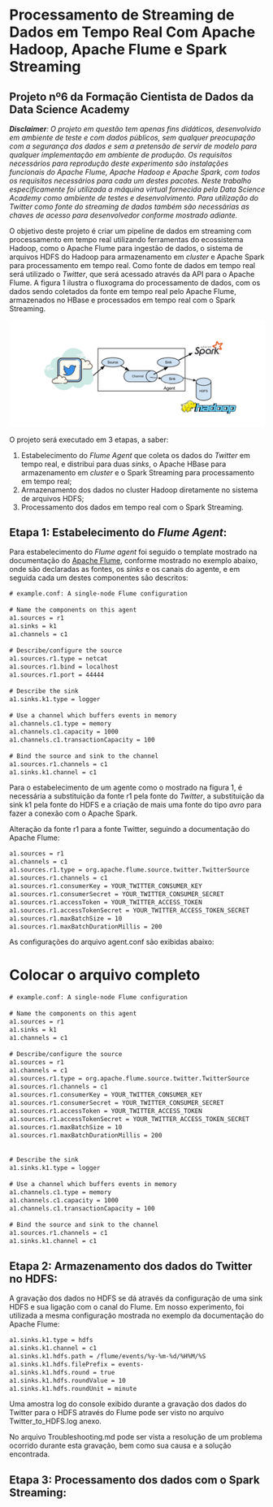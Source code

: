 # Processamento de Streaming de Dados em Tempo Real Com Apache Hadoop, Apache Flume e Spark Streaming

## Projeto nº6 da Formação Cientista de Dados da Data Science Academy

***Disclaimer**: O projeto em questão tem apenas fins didáticos, desenvolvido em ambiente de teste e com dados públicos, sem qualquer preocupação com a segurança dos dados e sem a pretensão de servir de modelo para qualquer implementação em ambiente de produção. Os requisitos necessários para reprodução deste experimento são instalações funcionais do Apache Flume, Apache Hadoop e Apache Spark, com todos os requisitos necessários para cada um destes pacotes. Neste trabalho especificamente foi utilizada a máquina virtual fornecida pela Data Science Academy como ambiente de testes e desenvolvimento. Para utilização do Twitter como fonte do streaming de dados também são necessárias as chaves de acesso para desenvolvedor conforme mostrado adiante.*

O objetivo deste projeto é criar um pipeline de dados em streaming com processamento em tempo real utilizando ferramentas do ecossistema Hadoop, como o Apache Flume para ingestão de dados, o sistema de arquivos HDFS do Hadoop para armazenamento em *cluster* e Apache Spark para processamento em tempo real. Como fonte de dados em tempo real será utilizado o *Twitter*, que será acessado através da API para o Apache Flume. A figura 1 ilustra o fluxograma do processamento de dados, com os dados sendo coletados da fonte em tempo real pelo Apache Flume, armazenados no HBase e processados em tempo real com o Spark Streaming.

![Fluxograma](fig1.png)

O projeto será executado em 3 etapas, a saber:
1. Estabelecimento do *Flume Agent* que coleta os dados do *Twitter* em tempo real, e distribui para duas *sinks*, o Apache HBase para armazenamento em *cluster* e o Spark Streaming para processamento em tempo real;
2. Armazenamento dos dados no cluster Hadoop diretamente no sistema de arquivos HDFS;
3. Processamento dos dados em tempo real com o Spark Streaming.


## Etapa 1: Estabelecimento do *Flume Agent*:

Para estabelecimento do *Flume agent* foi seguido o template mostrado na documentação do [Apache Flume](http://flume.apache.org/releases/content/1.9.0/FlumeUserGuide.html), conforme mostrado no exemplo abaixo, onde são declaradas as fontes, os *sinks* e os canais do agente, e em seguida cada um destes componentes são descritos:

```
# example.conf: A single-node Flume configuration

# Name the components on this agent
a1.sources = r1
a1.sinks = k1
a1.channels = c1

# Describe/configure the source
a1.sources.r1.type = netcat
a1.sources.r1.bind = localhost
a1.sources.r1.port = 44444

# Describe the sink
a1.sinks.k1.type = logger

# Use a channel which buffers events in memory
a1.channels.c1.type = memory
a1.channels.c1.capacity = 1000
a1.channels.c1.transactionCapacity = 100

# Bind the source and sink to the channel
a1.sources.r1.channels = c1
a1.sinks.k1.channel = c1
```
Para o estabelecimento de um agente como o mostrado na figura 1, é necessária a substituição da fonte r1 pela fonte do *Twitter*, a substituição da sink k1 pela fonte do HDFS e a criação de mais uma fonte do tipo *avro* para fazer a conexão com o Apache Spark.


Alteração da fonte r1 para a fonte Twitter, seguindo a documentação do Apache Flume:

```
a1.sources = r1
a1.channels = c1
a1.sources.r1.type = org.apache.flume.source.twitter.TwitterSource
a1.sources.r1.channels = c1
a1.sources.r1.consumerKey = YOUR_TWITTER_CONSUMER_KEY
a1.sources.r1.consumerSecret = YOUR_TWITTER_CONSUMER_SECRET
a1.sources.r1.accessToken = YOUR_TWITTER_ACCESS_TOKEN
a1.sources.r1.accessTokenSecret = YOUR_TWITTER_ACCESS_TOKEN_SECRET
a1.sources.r1.maxBatchSize = 10
a1.sources.r1.maxBatchDurationMillis = 200
```

As configurações do arquivo agent.conf são exibidas abaixo:
# Colocar o arquivo completo
```
# example.conf: A single-node Flume configuration

# Name the components on this agent
a1.sources = r1
a1.sinks = k1
a1.channels = c1

# Describe/configure the source
a1.sources = r1
a1.channels = c1
a1.sources.r1.type = org.apache.flume.source.twitter.TwitterSource
a1.sources.r1.channels = c1
a1.sources.r1.consumerKey = YOUR_TWITTER_CONSUMER_KEY
a1.sources.r1.consumerSecret = YOUR_TWITTER_CONSUMER_SECRET
a1.sources.r1.accessToken = YOUR_TWITTER_ACCESS_TOKEN
a1.sources.r1.accessTokenSecret = YOUR_TWITTER_ACCESS_TOKEN_SECRET
a1.sources.r1.maxBatchSize = 10
a1.sources.r1.maxBatchDurationMillis = 200


# Describe the sink
a1.sinks.k1.type = logger

# Use a channel which buffers events in memory
a1.channels.c1.type = memory
a1.channels.c1.capacity = 1000
a1.channels.c1.transactionCapacity = 100

# Bind the source and sink to the channel
a1.sources.r1.channels = c1
a1.sinks.k1.channel = c1
```

## Etapa 2: Armazenamento dos dados do Twitter no HDFS:

A gravação dos dados no HDFS se dá através da configuração de uma sink HDFS e sua ligação com o canal do Flume. Em nosso experimento, foi utilizada a mesma configuração mostrada no exemplo da documentação do Apache Flume:

```
a1.sinks.k1.type = hdfs
a1.sinks.k1.channel = c1
a1.sinks.k1.hdfs.path = /flume/events/%y-%m-%d/%H%M/%S
a1.sinks.k1.hdfs.filePrefix = events-
a1.sinks.k1.hdfs.round = true
a1.sinks.k1.hdfs.roundValue = 10
a1.sinks.k1.hdfs.roundUnit = minute
```
Uma amostra log do console exibido durante a gravação dos dados do Twitter para o HDFS através do Flume pode ser visto no arquivo Twitter_to_HDFS.log anexo.

No arquivo Troubleshooting.md pode ser vista a resolução de um problema ocorrido durante esta gravação, bem como sua causa e a solução encontrada.

## Etapa 3: Processamento dos dados com o Spark Streaming:
